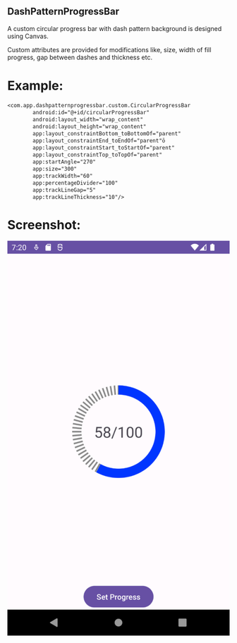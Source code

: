## DashPatternProgressBar

A custom circular progress bar with dash pattern background is designed using Canvas.

Custom attributes are provided for modifications like, size, width of fill progress, gap between dashes and thickness etc.

# Example:

```agsl
<com.app.dashpatternprogressbar.custom.CircularProgressBar
        android:id="@+id/circularProgressBar"
        android:layout_width="wrap_content"
        android:layout_height="wrap_content"
        app:layout_constraintBottom_toBottomOf="parent"
        app:layout_constraintEnd_toEndOf="parent"ō
        app:layout_constraintStart_toStartOf="parent"
        app:layout_constraintTop_toTopOf="parent"
        app:startAngle="270"
        app:size="300"
        app:trackWidth="60"
        app:percentageDivider="100"
        app:trackLineGap="5"
        app:trackLineThickness="10"/>
```

# Screenshot:

![image](screenshot.png)